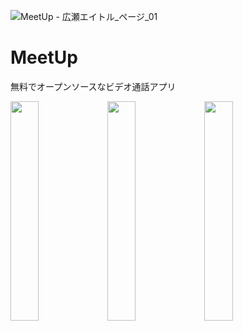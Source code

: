 ![MeetUp - 広瀬エイトル_ページ_01](https://github.com/IwataGumi/MeetUp/assets/70084358/71a40352-3c64-425b-825a-8d1a1a9bdcbf)

# MeetUp
無料でオープンソースなビデオ通話アプリ

<img
  src="https://github.com/IwataGumi/MeetUp/assets/70084358/9f95ccfa-aaa7-46bc-b798-105c3017d37f"
  width="30%">
<img
  src="https://github.com/IwataGumi/MeetUp/assets/70084358/7d52afe6-661e-4061-8717-a7efd8649409"
  width="30%">
<img
  src="https://github.com/IwataGumi/MeetUp/assets/70084358/180b854a-06d1-486c-b70a-cd320aeb1b81"
  width="30%">

